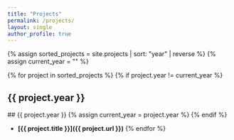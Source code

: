 ```yaml
---
title: "Projects"
permalink: /projects/
layout: single
author_profile: true
---
```


{% assign sorted_projects = site.projects | sort: "year" | reverse %}
{% assign current_year = "" %}

{% for project in sorted_projects %}
  {% if project.year != current_year %}
  <h2 id="{{ year | slugify }}" class="archive__subtitle">{{ project.year }}</h2>
  ## {{ project.year }}
  {% assign current_year = project.year %}
  {% endif %}

  - **[{{ project.title }}]({{ project.url }})**
{% endfor %}
